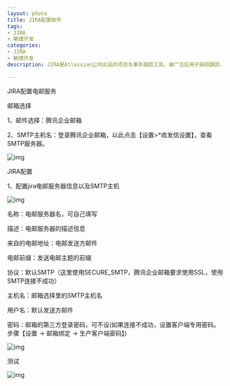 ```yaml
---
layout: photo
title: JIRA配置邮件
tags:
- JIRA
- 敏捷开发
categories: 
- JIRA
- 敏捷开发
description: JIRA是Atlassian公司出品的项目与事务跟踪工具，被广泛应用于缺陷跟踪、客户服务、需求收集、流程审批、任务跟踪、项目跟踪和敏捷管理等工作领域。

---
```


JIRA配置电邮服务

邮箱选择

1、邮件选择：腾讯企业邮箱

2、SMTP主机名：登录腾讯企业邮箱，以此点击【设置>*收发信设置】，查看SMTP服务器。 

![img](https://huangzhanguo.github.io/assets/img/jira_set_mailserver/20190826160340.png)

JIRA配置

1、配置jira电邮服务器信息以及SMTP主机

![img](https://huangzhanguo.github.io/assets/img/jira_set_mailserver/20190826160748.png)

名称：电邮服务器名，可自己填写 

描述：电邮服务器的描述信息 

来自的电邮地址：电邮发送方邮件 

电邮前缀：发送电邮主题的前缀

协议：默认SMTP（这里使用SECURE_SMTP，腾讯企业邮箱要求使用SSL，使用SMTP连接不成功）

 主机名：邮箱选择里的SMTP主机名 

用户名：默认发送方邮件 

密码：邮箱的第三方登录密码，可不设(如果连接不成功，设置客户端专用密码。步骤【设置 -> 邮箱绑定 -> 生产客户端密码】)

![img](https://huangzhanguo.github.io/assets/img/jira_set_mailserver/20190826161635.png)

测试

![img](https://huangzhanguo.github.io/assets/img/jira_set_mailserver/20190826161345.png)